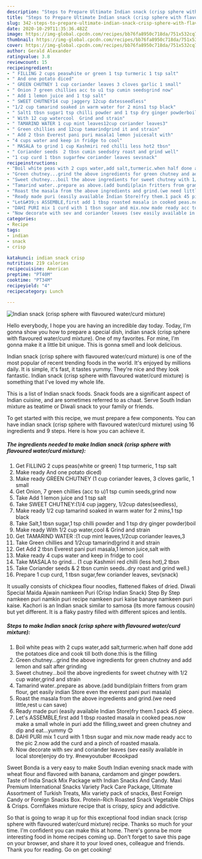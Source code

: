 ```yaml
---
description: "Steps to Prepare Ultimate Indian snack (crisp sphere with flavoured water/curd mixture)"
title: "Steps to Prepare Ultimate Indian snack (crisp sphere with flavoured water/curd mixture)"
slug: 342-steps-to-prepare-ultimate-indian-snack-crisp-sphere-with-flavoured-water-curd-mixture
date: 2020-10-29T11:35:36.482Z
image: https://img-global.cpcdn.com/recipes/bb76fa8950c718da/751x532cq70/indian-snack-crisp-sphere-with-flavoured-watercurd-mixture-recipe-main-photo.jpg
thumbnail: https://img-global.cpcdn.com/recipes/bb76fa8950c718da/751x532cq70/indian-snack-crisp-sphere-with-flavoured-watercurd-mixture-recipe-main-photo.jpg
cover: https://img-global.cpcdn.com/recipes/bb76fa8950c718da/751x532cq70/indian-snack-crisp-sphere-with-flavoured-watercurd-mixture-recipe-main-photo.jpg
author: Gerald Alexander
ratingvalue: 3.8
reviewcount: 15
recipeingredient:
- " FILLING 2 cups peaswhite or green 1 tsp turmeric 1 tsp salt"
- " And one potato diced"
- " GREEN CHUTNEY 1 cup coriander leaves 3 cloves garlic 1 small"
- " Onion 7 green chillies acc to u1 tsp cumin seedsgrind now"
- " Add 1 lemon juice and 1 tsp salt"
- " SWEET CHUTNEY14 cup jaggery 12cup datesseedless"
- "1/2 cup tamarind soaked in warm water for 2 mins1 tsp black"
- " Salt1 tbsn sugar1 tsp chilli powder and 1 tsp dry ginger powderboil"
- " With 12 cup watercool  Grind and strain"
- " TAMARIND WATER 1 cup mint leaves12cup coriander leaves3"
- " Green chillies and 12cup tamarindgrind it and strain"
- " Add 2 tbsn Everest pani puri masala1 lemon juicesalt with"
- "4 cups water and keep in fridge to cool"
- " MASALA to grind 1 cup Kashmiri red chilli less hot2 tbsn"
- " Coriander seeds  2 tbsn cumin seedsdry roast and grind well"
- "1 cup curd 1 tbsn sugarfew coriander leaves sevsnack"
recipeinstructions:
- "Boil white peas with 2 cups water,add salt,turmeric.when half done add the potatoes dice and cook till both done.this is the filling"
- "Green chutney...grind the above ingredients for green chutney and add lemon and salt after grinding"
- "Sweet chutney...boil the above ingredients for sweet chutney with 1/2 cup water,grind and strain"
- "Tamarind water..prepare as above.(add bundi(plain fritters from gram flour, get easily indian Store even the everest pani puri masala)"
- "Roast the masala from the above ingredients and grind.(we need little,rest u can save)"
- "Ready made puri (easily available Indian Store)fry them.1 pack 45 piece."
- "Let&#39;s ASSEMBLE,first add 1 tbsp roasted masala in cooked peas.now make a small whole in puri add the filling,sweet and green chutney and dip and eat...yummy 😊"
- "DAHI PURI mix 1 curd with 1 tbsn sugar and mix.now made ready acc to the pic 2.now add the curd and a pinch of roasted masala."
- "Now decorate with sev and coriander leaves (sev easily available in local store)enjoy do try. #newyoutuber #cookpad"
categories:
- Recipe
tags:
- indian
- snack
- crisp

katakunci: indian snack crisp 
nutrition: 219 calories
recipecuisine: American
preptime: "PT40M"
cooktime: "PT34M"
recipeyield: "4"
recipecategory: Lunch

---
```



![Indian snack (crisp sphere with flavoured water/curd mixture)](https://img-global.cpcdn.com/recipes/bb76fa8950c718da/751x532cq70/indian-snack-crisp-sphere-with-flavoured-watercurd-mixture-recipe-main-photo.jpg)

Hello everybody, I hope you are having an incredible day today. Today, I'm gonna show you how to prepare a special dish, indian snack (crisp sphere with flavoured water/curd mixture). One of my favorites. For mine, I'm gonna make it a little bit unique. This is gonna smell and look delicious.

Indian snack (crisp sphere with flavoured water/curd mixture) is one of the most popular of recent trending foods in the world. It's enjoyed by millions daily. It is simple, it's fast, it tastes yummy. They're nice and they look fantastic. Indian snack (crisp sphere with flavoured water/curd mixture) is something that I've loved my whole life.

This is a list of Indian snack foods. Snack foods are a significant aspect of Indian cuisine, and are sometimes referred to as chaat. Serve South Indian mixture as teatime or Diwali snack to your family or friends.


To get started with this recipe, we must prepare a few components. You can have indian snack (crisp sphere with flavoured water/curd mixture) using 16 ingredients and 9 steps. Here is how you can achieve it.

<!--inarticleads1-->

##### The ingredients needed to make Indian snack (crisp sphere with flavoured water/curd mixture):

1. Get  FILLING 2 cups peas(white or green) 1 tsp turmeric, 1 tsp salt
1. Make ready  And one potato diced)
1. Make ready  GREEN CHUTNEY (1 cup coriander leaves, 3 cloves garlic, 1 small
1. Get  Onion, 7 green chillies (acc to u)1 tsp cumin seeds,grind now
1. Take  Add 1 lemon juice and 1 tsp salt
1. Take  SWEET CHUTNEY:(1/4 cup jaggery, 1/2cup dates(seedless),
1. Make ready 1/2 cup tamarind soaked in warm water for 2 mins,1 tsp black
1. Take  Salt,1 tbsn sugar,1 tsp chilli powder and 1 tsp dry ginger powder)boil
1. Make ready  With 1/2 cup water,cool &amp; Grind and strain
1. Get  TAMARIND WATER :(1 cup mint leaves,1/2cup coriander leaves,3
1. Take  Green chillies and 1/2cup tamarind)grind it and strain
1. Get  Add 2 tbsn Everest pani puri masala,1 lemon juice,salt with
1. Make ready 4 cups water and keep in fridge to cool
1. Take  MASALA to grind... (1 cup Kashmiri red chilli (less hot),2 tbsn
1. Take  Coriander seeds &amp; 2 tbsn cumin seeds..dry roast and grind well.)
1. Prepare 1 cup curd, 1 tbsn sugar,few coriander leaves, sev(snack)


It usually consists of chickpea flour noodles, flattened flakes of dried. Diwali Special Maida Ajwain namkeen Puri (Crisp Indian Snack) Step By Step namkeen puri namkin puri recipe namkeen puri kaise banaye namkeen puri kaise. Kachori is an Indian snack similar to samosa (its more famous cousin) but yet different. It is a flaky pastry filled with different spices and lentils. 

<!--inarticleads2-->

##### Steps to make Indian snack (crisp sphere with flavoured water/curd mixture):

1. Boil white peas with 2 cups water,add salt,turmeric.when half done add the potatoes dice and cook till both done.this is the filling
1. Green chutney...grind the above ingredients for green chutney and add lemon and salt after grinding
1. Sweet chutney...boil the above ingredients for sweet chutney with 1/2 cup water,grind and strain
1. Tamarind water..prepare as above.(add bundi(plain fritters from gram flour, get easily indian Store even the everest pani puri masala)
1. Roast the masala from the above ingredients and grind.(we need little,rest u can save)
1. Ready made puri (easily available Indian Store)fry them.1 pack 45 piece.
1. Let&#39;s ASSEMBLE,first add 1 tbsp roasted masala in cooked peas.now make a small whole in puri add the filling,sweet and green chutney and dip and eat...yummy 😊
1. DAHI PURI mix 1 curd with 1 tbsn sugar and mix.now made ready acc to the pic 2.now add the curd and a pinch of roasted masala.
1. Now decorate with sev and coriander leaves (sev easily available in local store)enjoy do try. #newyoutuber #cookpad


Sweet Bonda is a very easy to make South Indian evening snack made with wheat flour and flavored with banana, cardamom and ginger powders. Taste of India Snack Mix Package with Indian Snacks And Candy. Maxi Premium International Snacks Variety Pack Care Package, Ultimate Assortment of Turkish Treats, Mix variety pack of snacks, Best Foreign Candy or Foreign Snacks Box. Protein-Rich Roasted Snack Vegetable Chips &amp; Crisps. Cornflakes mixture recipe that is crispy, spicy and addictive. 

So that is going to wrap it up for this exceptional food indian snack (crisp sphere with flavoured water/curd mixture) recipe. Thanks so much for your time. I'm confident you can make this at home. There's gonna be more interesting food in home recipes coming up. Don't forget to save this page on your browser, and share it to your loved ones, colleague and friends. Thank you for reading. Go on get cooking!
